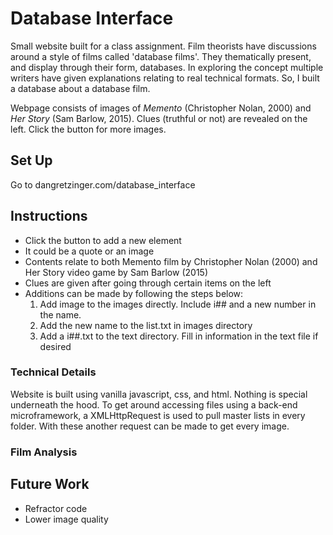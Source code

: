 # Database Interface
Small website built for a class assignment. Film theorists have discussions around a style of films called 'database films'. They thematically present, and display through their form, databases. In exploring the concept multiple writers have given explanations relating to real technical formats. So, I built a database about a database film. 

Webpage consists of images of *Memento* (Christopher Nolan, 2000) and *Her Story* (Sam Barlow, 2015). Clues (truthful or not) are revealed on the left. Click the button for more images.
 
## Set Up
Go to dangretzinger.com/database_interface

## Instructions
- Click the button to add a new element
- It could be a quote or an image
- Contents relate to both Memento film by Christopher Nolan (2000) and Her Story video game by Sam Barlow (2015)
- Clues are given after going through certain items on the left
- Additions can be made by following the steps below:
	1. Add image to the images directly. Include i## and a new number in the name.
	2. Add the new name to the list.txt in images directory
	3. Add a i##.txt to the text directory. Fill in information in the text file if desired
	

### Technical Details
Website is built using vanilla javascript, css, and html. Nothing is special underneath the hood. To get around accessing files using a back-end microframework, a XMLHttpRequest is used to pull master lists in every folder. With these another request can be made to get every image.

### Film Analysis

## Future Work
  - Refractor code
  - Lower image quality
